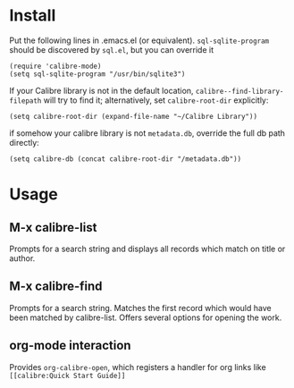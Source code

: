 # Install

Put the following lines in .emacs.el (or equivalent). `sql-sqlite-program` should be discovered by `sql.el`, but you can override it

    (require 'calibre-mode)
    (setq sql-sqlite-program "/usr/bin/sqlite3")
    
If your Calibre library is not in the default location, `calibre--find-library-filepath` will try to find it; alternatively, set `calibre-root-dir` explicitly:

    (setq calibre-root-dir (expand-file-name "~/Calibre Library"))

if somehow your calibre library is not `metadata.db`, override the full db path directly:

    (setq calibre-db (concat calibre-root-dir "/metadata.db"))

# Usage

## M-x calibre-list

Prompts for a search string and displays all records which match on title or author.

## M-x calibre-find

Prompts for a search string.  Matches the first record which would have been matched by calibre-list.  Offers several options for opening the work.

## org-mode interaction

Provides `org-calibre-open`, which registers a handler for org links like `[[calibre:Quick Start Guide]]`
